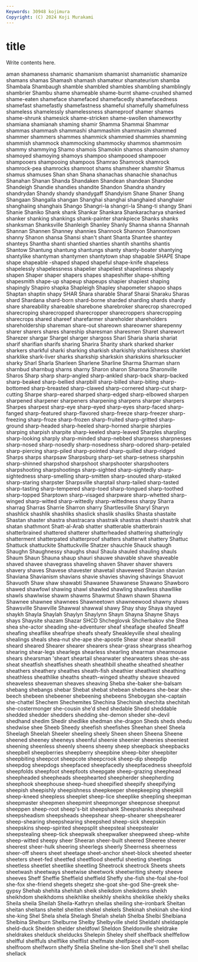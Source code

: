 ```yaml
---
Keywords: 30948 kojimura
Copyright: (C) 2024 Koji Murakami
---
```


# title

Write contents here.



aman shamaness shamanic shamanism shamanist
shamanistic shamanize shamans shamas Shamash shamash shamateur shamateurism shamba Shambala
Shambaugh shamble shambled shambles shambling shamblingly shambrier Shambu shame shameable
shame-burnt shame-crushed shamed shame-eaten shameface shamefaced shamefacedly shamefacedness shamefast shamefastly
shamefastness shameful shamefully shamefulness shameless shamelessly shamelessness shameproof shamer shames
shame-shrunk shamesick shame-stricken shame-swollen shameworthy shamiana shamianah shaming shamir Shamma
Shammai Shammar shammas shammash shammashi shammashim shammasim shammed shammer shammers
shammes shammick shammied shammies shamming shammish shammock shammocking shammocky shammos
shammosim shammy shammying Shamo shamois Shamokin shamos shamosim shamoy shamoyed
shamoying shamoys shampoo shampooed shampooer shampooers shampooing shampoos Shamrao Shamrock
shamrock shamrock-pea shamrocks shamroot shams shamsheer shamshir Shamus shamus shamuses
Shan shan Shana shanachas shanachie shanachus Shanahan Shanan Shanda Shandaken
Shandean shandean Shandee Shandeigh Shandie shandies shandite Shandon Shandra shandry
shandrydan Shandy shandy shandygaff Shandyism Shane Shaner Shang Shangaan Shangalla
shangan Shanghai shanghai shanghaied shanghaier shanghaiing shanghais Shango Shangri-la shangri-la
Shang-ti shangy Shani Shanie Shaniko Shank shank Shankar Shankara Shankaracharya
shanked shanker shanking shankings shank-painter shankpiece Shanks shanks shanksman Shanksville
Shanleigh Shanley Shanly Shanna shanna Shannah Shannan Shannen Shanney shannies
Shannock Shannon Shannontown shanny Shanon shansa Shansi shan't shant Shanta
Shantee shantey shanteys Shantha shanti shantied shanties shantih shantihs shantis
Shantow Shantung shantung shantungs shanty shanty-boater shantying shantylike shantyman shantymen
shantytown shap shapable SHAPE Shape shape shapeable -shaped shaped shapeful
shape-knife shapeless shapelessly shapelessness shapelier shapeliest shapeliness shapely shapen Shaper
shaper shapers shapes shapeshifter shape-shifting shapesmith shape-up shapeup shapeups shapier
shapiest shaping shapingly Shapiro shapka Shapleigh Shapley shapometer shapoo shaps
Shaptan shaptin shapy SHAR Shara sharable Sharaf Sharai Sharaku Sharas
shard Shardana shard-born shard-borne sharded sharding shards shardy share shareability
shareable sharebone sharebroker sharecrop sharecroped sharecroping sharecropped sharecropper sharecroppers sharecropping
sharecrops shared shareef sharefarmer shareholder shareholders shareholdership shareman share-out shareown
shareowner sharepenny sharer sharers shares shareship sharesman sharesmen Sharet sharewort
Sharezer shargar Shargel sharger shargoss Shari Sharia sharia shariat sharif
sharifian sharifs sharing Sharira Sharity shark sharked sharker sharkers sharkful
sharki sharking sharkish sharkishly sharkishness sharklet sharklike shark-liver sharks sharkship
sharkskin sharkskins sharksucker sharky Sharl Sharla Sharleen Sharlene Sharline Sharma
Sharman sharn sharnbud sharnbug sharns sharny Sharon sharon Sharona Sharonville
Sharos Sharp sharp sharp-angled sharp-ankled sharp-back sharp-backed sharp-beaked sharp-bellied sharpbill
sharp-billed sharp-biting sharp-bottomed sharp-breasted sharp-clawed sharp-cornered sharp-cut sharp-cutting Sharpe sharp-eared
sharped sharp-edged sharp-elbowed sharpen sharpened sharpener sharpeners sharpening sharpens sharper
sharpers Sharpes sharpest sharp-eye sharp-eyed sharp-eyes sharp-faced sharp-fanged sharp-featured sharp-flavored
sharp-freeze sharp-freezer sharp-freezing sharp-froze sharp-frozen sharp-fruited sharp-gritted sharp-ground sharp-headed sharp-heeled
sharp-horned sharpie sharpies sharping sharpish sharpite sharp-keeled sharp-leaved Sharples sharpling
sharp-looking sharply sharp-minded sharp-nebbed sharpness sharpnesses sharp-nosed sharp-nosedly sharp-nosedness sharp-odored
sharp-petaled sharp-piercing sharp-piled sharp-pointed sharp-quilled sharp-ridged Sharps sharps sharpsaw Sharpsburg
sharp-set sharp-setness sharpshin sharp-shinned sharpshod sharpshoot sharpshooter sharpshooters sharpshooting sharpshootings
sharp-sighted sharp-sightedly sharp-sightedness sharp-smelling sharp-smitten sharp-snouted sharp-staked sharp-staring sharpster Sharpsville
sharptail sharp-tailed sharp-tasted sharp-tasting sharp-tempered sharp-toed sharp-tongued sharp-toothed sharp-topped Sharptown
sharp-visaged sharpware sharp-whetted sharp-winged sharp-witted sharp-wittedly sharp-wittedness sharpy Sharra sharrag
Sharras Sharrie Sharron sharry Shartlesville Sharyl Sharyn shashlick shashlik shashliks
shaslick shaslik shasliks Shasta shastaite Shastan shaster shastra shastracara shastraik
shastras shastri shastrik shat shatan shathmont Shatt-al-Arab shatter shatterable shatterbrain
shatterbrained shattered shatterer shatterheaded shattering shatteringly shatterment shatterpated shatterproof shatters
shatterwit shattery Shattuc Shattuck shattuckite Shattuckville Shatzer shauchle Shauck shaugh
Shaughn Shaughnessy shaughs shaul Shaula shauled shauling shauls Shaum Shaun
Shauna shaup shauri shauwe shavable shave shaveable shaved shavee shavegrass
shaveling shaven Shaver shaver shavers shavery shaves Shavese shavester shavetail
shaveweed Shavian shavian Shaviana Shavianism shavians shavie shavies shaving shavings
Shavuot Shavuoth Shaw shaw shawabti Shawanee Shawanese Shawano Shawboro shawed
shawfowl shawing shawl shawled shawling shawlless shawllike shawls shawlwise shawm
shawms Shawmut Shawn shawn Shawna Shawnee shawnee shawnees Shawneetown shawneewood
shawny shaws Shawsville Shawville Shawwal shawwal shawy Shay shay Shaya
shayed shaykh Shayla Shaylah Shaylyn Shaylynn Shayn Shayna Shayne Shays
shays Shaysite shazam Shazar SHCD Shcheglovsk Shcherbakov she Shea shea
she-actor sheading she-adventurer sheaf sheafage sheafed Sheaff sheafing sheaflike sheafripe
sheafs sheafy Sheakleyville sheal shealing shealings sheals shea-nut she-ape she-apostle
Shear shear shearbill sheard sheared Shearer shearer shearers shear-grass sheargrass
shearhog shearing shear-legs shearlegs shearless shearling shearman shearmouse shears shearsman
'sheart sheartail shearwater shearwaters sheas she-ass sheat sheatfish sheatfishes sheath
sheathbill sheathe sheathed sheather sheathers sheathery sheathes sheath-fish sheathier sheathiest
sheathing sheathless sheathlike sheaths sheath-winged sheathy sheave sheaved sheaveless sheaveman
sheaves sheaving Sheba she-baker she-balsam shebang shebangs shebar Shebat shebat
shebean shebeans she-bear she-beech shebeen shebeener shebeening shebeens Sheboygan she-captain
she-chattel Shechem Shechemites Shechina Shechinah shechita shechitah she-costermonger she-cousin she'd
shed shedable Shedd sheddable shedded shedder shedders shedding she-demon sheder
she-devil shedhand shedim Shedir shedlike shedman she-dragon Sheds sheds shedu
shedwise shee Sheeb Sheedy sheefish sheefishes Sheehan sheel Sheela Sheelagh
Sheelah Sheeler sheeling sheely Sheen sheen Sheena Sheene sheened sheeney
sheeneys sheenful sheenie sheenier sheenies sheeniest sheening sheenless sheenly sheens
sheeny sheep sheepback sheepbacks sheepbell sheepberries sheepberry sheepbine sheep-biter sheepbiter
sheepbiting sheepcot sheepcote sheepcrook sheep-dip sheepdip sheepdog sheepdogs sheepfaced sheepfacedly
sheepfacedness sheepfold sheepfolds sheepfoot sheepfoots sheepgate sheep-grazing sheephead sheepheaded sheepheads
sheephearted sheepherder sheepherding sheephook sheephouse sheep-hued sheepified sheepify sheepifying sheepish
sheepishly sheepishness sheepkeeper sheepkeeping sheepkill sheep-kneed sheepless sheeplet sheep-lice sheeplike
sheepling sheepman sheepmaster sheepmen sheepmint sheepmonger sheepnose sheepnut sheeppen sheep-root
sheep's-bit sheepshank Sheepshanks sheepshead sheepsheadism sheepsheads sheepshear sheep-shearer sheepshearer sheep-shearing
sheepshearing sheepshed sheep-sick sheepskin sheepskins sheep-spirited sheepsplit sheepsteal sheepstealer sheepstealing
sheep-tick sheepwalk sheepwalker sheepweed sheep-white sheep-witted sheepy sheer Sheeran sheer-built
sheered Sheeree sheerer sheerest sheer-hulk sheering sheerlegs sheerly Sheerness sheerness
sheer-off sheers sheet sheetage sheet-anchor sheet-block sheeted sheeter sheeters sheet-fed
sheetfed sheetflood sheetful sheeting sheetings sheetless sheetlet sheetlike sheetling Sheetrock
sheetrock Sheets sheets sheetwash sheetways sheetwise sheetwork sheetwriting sheety sheeve
sheeves Sheff Sheffie Sheffield sheffield Sheffy she-fish she-foal she-fool she-fox
she-friend shegets shegetz she-goat she-god She-greek she-gypsy Shehab shehita shehitah
sheik sheikdom sheikdoms sheikh sheikhdom sheikhdoms sheikhlike sheikhly sheikhs sheiklike
sheikly sheiks Sheila sheila Sheilah Sheila-Kathryn sheilas sheiling she-ironbark Sheitan
sheitan sheitans sheitel sheitlen shekel shekels Shekinah shekinah she-kind she-king
Shel Shela shela Shelagh Shelah shelah Shelba Shelbi Shelbiana Shelbina
Shelburn Shelburne Shelby Shelbyville sheld Sheldahl sheldapple sheld-duck Shelden shelder
sheldfowl Sheldon Sheldonville sheldrake sheldrakes shelduck shelducks Shelepin Sheley shelf
shelfback shelffellow shelfful shelffuls shelflike shelflist shelfmate shelfpiece shelf-room shelfroom
shelfworn shelfy Shelia Sheline she-lion Shell she'll shell shellac shellack
